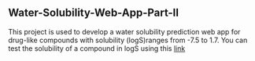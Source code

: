 ## Water-Solubility-Web-App-Part-II

This  project is used to develop a water solubility prediction web app for drug-like compounds with solubility (logS)ranges from -7.5 to 1.7. 
You can test the solubility of a compound in logS using this [link](https://gashawmg-water-solubility-web-app-part--water-solubility-v0868l.streamlit.app/)
